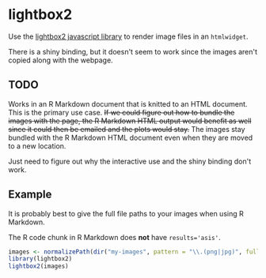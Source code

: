 # lightbox2

Use the [lightbox2 javascript library](https://lokeshdhakar.com/projects/lightbox2/) to render image files in an `htmlwidget`.

There is a shiny binding, but it doesn't seem to work since the images aren't copied along with the webpage.

## TODO

Works in an R Markdown document that is knitted to an HTML document. This is the primary use case. ~~If we could figure out how to bundle the images with the page, the R Markdown HTML output would benefit as well since it could then be emailed and the plots would stay.~~ The images stay bundled with the R Markdown HTML document even when they are moved to a new location.

Just need to figure out why the interactive use and the shiny binding don't work.

## Example

It is probably best to give the full file paths to your images when using R Markdown.

The R code chunk in R Markdown does **not** have `results='asis'`.

```r
images <- normalizePath(dir("my-images", pattern = "\\.(png|jpg)", full.names = TRUE))
library(lightbox2)
lightbox2(images)
```
